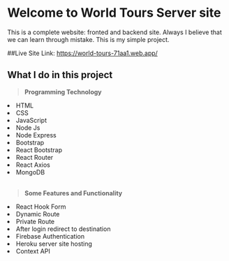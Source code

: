 # Welcome to World Tours Server site

<p>This is a complete website: fronted and backend site. Always I believe that we can learn through mistake. This is my simple project.</p>

##Live Site Link: https://world-tours-71aa1.web.app/

## What I do in this project
<b><blockquote> Programming Technology</blockquote></b>
<li>HTML</li>
<li>CSS</li>
<li>JavaScript</li>
<li>Node Js</li>
<li>Node Express</li>
<li>Bootstrap</li>
<li>React Bootstrap</li>
<li>React Router</li>
<li>React Axios</li>
<li>MongoDB</li>
<br/>
<b><blockquote> Some Features and Functionality</blockquote></b>
<li>React Hook Form</li>
<li>Dynamic Route</li>
<li>Private Route</li>
<li>After login redirect to destination</li>
<li>Firebase Authentication</li>
<li>Heroku server site hosting</li>
<li>Context API</li>
